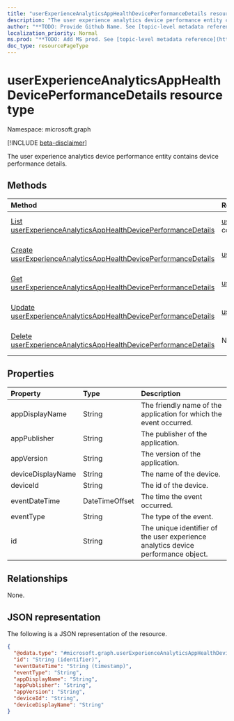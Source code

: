 ```yaml
---
title: "userExperienceAnalyticsAppHealthDevicePerformanceDetails resource type"
description: "The user experience analytics device performance entity contains device performance details."
author: "**TODO: Provide Github Name. See [topic-level metadata reference](https://msgo.azurewebsites.net/add/document/guidelines/metadata.html#topic-level-metadata)**"
localization_priority: Normal
ms.prod: "**TODO: Add MS prod. See [topic-level metadata reference](https://msgo.azurewebsites.net/add/document/guidelines/metadata.html#topic-level-metadata)**"
doc_type: resourcePageType
---
```


# userExperienceAnalyticsAppHealthDevicePerformanceDetails resource type

Namespace: microsoft.graph

[!INCLUDE [beta-disclaimer](../../includes/beta-disclaimer.md)]

The user experience analytics device performance entity contains device performance details.

## Methods
|Method|Return type|Description|
|:---|:---|:---|
|[List userExperienceAnalyticsAppHealthDevicePerformanceDetails](../api/userexperienceanalyticsapphealthdeviceperformancedetails-list.md)|[userExperienceAnalyticsAppHealthDevicePerformanceDetails](../resources/userexperienceanalyticsapphealthdeviceperformancedetails.md) collection|Get a list of the [userExperienceAnalyticsAppHealthDevicePerformanceDetails](../resources/userexperienceanalyticsapphealthdeviceperformancedetails.md) objects and their properties.|
|[Create userExperienceAnalyticsAppHealthDevicePerformanceDetails](../api/userexperienceanalyticsapphealthdeviceperformancedetails-create.md)|[userExperienceAnalyticsAppHealthDevicePerformanceDetails](../resources/userexperienceanalyticsapphealthdeviceperformancedetails.md)|Create a new [userExperienceAnalyticsAppHealthDevicePerformanceDetails](../resources/userexperienceanalyticsapphealthdeviceperformancedetails.md) object.|
|[Get userExperienceAnalyticsAppHealthDevicePerformanceDetails](../api/userexperienceanalyticsapphealthdeviceperformancedetails-get.md)|[userExperienceAnalyticsAppHealthDevicePerformanceDetails](../resources/userexperienceanalyticsapphealthdeviceperformancedetails.md)|Read the properties and relationships of a [userExperienceAnalyticsAppHealthDevicePerformanceDetails](../resources/userexperienceanalyticsapphealthdeviceperformancedetails.md) object.|
|[Update userExperienceAnalyticsAppHealthDevicePerformanceDetails](../api/userexperienceanalyticsapphealthdeviceperformancedetails-update.md)|[userExperienceAnalyticsAppHealthDevicePerformanceDetails](../resources/userexperienceanalyticsapphealthdeviceperformancedetails.md)|Update the properties of a [userExperienceAnalyticsAppHealthDevicePerformanceDetails](../resources/userexperienceanalyticsapphealthdeviceperformancedetails.md) object.|
|[Delete userExperienceAnalyticsAppHealthDevicePerformanceDetails](../api/userexperienceanalyticsapphealthdeviceperformancedetails-delete.md)|None|Deletes a [userExperienceAnalyticsAppHealthDevicePerformanceDetails](../resources/userexperienceanalyticsapphealthdeviceperformancedetails.md) object.|

## Properties
|Property|Type|Description|
|:---|:---|:---|
|appDisplayName|String|The friendly name of the application for which the event occurred.|
|appPublisher|String|The publisher of the application.|
|appVersion|String|The version of the application.|
|deviceDisplayName|String|The name of the device.|
|deviceId|String|The id of the device.|
|eventDateTime|DateTimeOffset|The time the event occurred.|
|eventType|String|The type of the event.|
|id|String|The unique identifier of the user experience analytics device performance object.|

## Relationships
None.

## JSON representation
The following is a JSON representation of the resource.
<!-- {
  "blockType": "resource",
  "keyProperty": "id",
  "@odata.type": "microsoft.graph.userExperienceAnalyticsAppHealthDevicePerformanceDetails",
  "openType": false
}
-->
``` json
{
  "@odata.type": "#microsoft.graph.userExperienceAnalyticsAppHealthDevicePerformanceDetails",
  "id": "String (identifier)",
  "eventDateTime": "String (timestamp)",
  "eventType": "String",
  "appDisplayName": "String",
  "appPublisher": "String",
  "appVersion": "String",
  "deviceId": "String",
  "deviceDisplayName": "String"
}
```

